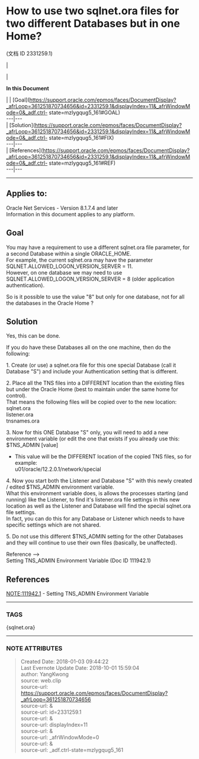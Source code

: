 # How to use two sqlnet.ora files for two different Databases but in one Home?
(文档 ID 2331259.1)

  

|

|

 **In this Document**  

| |
[Goal](https://support.oracle.com/epmos/faces/DocumentDisplay?_afrLoop=361251870734656&id=2331259.1&displayIndex=11&_afrWindowMode=0&_adf.ctrl-
state=mzlygqug5_161#GOAL)  
---|---  
|
[Solution](https://support.oracle.com/epmos/faces/DocumentDisplay?_afrLoop=361251870734656&id=2331259.1&displayIndex=11&_afrWindowMode=0&_adf.ctrl-
state=mzlygqug5_161#FIX)  
---|---  
|
[References](https://support.oracle.com/epmos/faces/DocumentDisplay?_afrLoop=361251870734656&id=2331259.1&displayIndex=11&_afrWindowMode=0&_adf.ctrl-
state=mzlygqug5_161#REF)  
---|---  
  
* * *

  

## Applies to:

Oracle Net Services - Version 8.1.7.4 and later  
Information in this document applies to any platform.  

## Goal

You may have a requirement to use a different sqlnet.ora file parameter, for a
second Database within a single ORACLE_HOME.  
For example, the current sqlnet.ora may have the parameter
SQLNET.ALLOWED_LOGON_VERSION_SERVER = 11.  
However, on one database we may need to use
SQLNET.ALLOWED_LOGON_VERSION_SERVER = 8 (older application authentication).  
  
So is it possible to use the value "8" but only for one database, not for all
the databases in the Oracle Home ?  
  

## Solution

Yes, this can be done.  
  
If you do have these Databases all on the one machine, then do the following:  
  
1\. Create (or use) a sqlnet.ora file for this one special Database (call it
Database "S") and include your Authentication setting that is different.  
  
2\. Place all the TNS files into a DIFFERENT location than the existing files
but under the Oracle Home (best to maintain under the same home for control).  
That means the following files will be copied over to the new location:  
sqlnet.ora  
listener.ora  
tnsnames.ora  
  
3\. Now for this ONE Database "S" only, you will need to add a new environment
variable (or edit the one that exists if you already use this:  
$TNS_ADMIN [value]  
  
* This value will be the DIFFERENT location of the copied TNS files, so for example:  
u01/oracle/12.2.0.1/network/special  
  
4\. Now you start both the Listener and Database "S" with this newly created /
edited $TNS_ADMIN environment variable.  
What this environment variable does, is allows the processes starting (and
running) like the Listener, to find it's listener.ora file settings in this
new location as well as the Listener and Database will find the special
sqlnet.ora file settings.  
In fact, you can do this for any Database or Listener which needs to have
specific settings which are not shared.  
  
5\. Do not use this different $TNS_ADMIN setting for the other Databases and
they will continue to use their own files (basically, be unaffected).  
  
  
Reference -->  
Setting TNS_ADMIN Environment Variable (Doc ID 111942.1)  
  

## References

[NOTE:111942.1](https://support.oracle.com/epmos/faces/DocumentDisplay?parent=DOCUMENT&sourceId=2331259.1&id=111942.1)
\- Setting TNS_ADMIN Environment Variable  
  
  
  



---
### TAGS
{sqlnet.ora}

---
### NOTE ATTRIBUTES
>Created Date: 2018-01-03 09:44:22  
>Last Evernote Update Date: 2018-10-01 15:59:04  
>author: YangKwong  
>source: web.clip  
>source-url: https://support.oracle.com/epmos/faces/DocumentDisplay?_afrLoop=361251870734656  
>source-url: &  
>source-url: id=2331259.1  
>source-url: &  
>source-url: displayIndex=11  
>source-url: &  
>source-url: _afrWindowMode=0  
>source-url: &  
>source-url: _adf.ctrl-state=mzlygqug5_161  